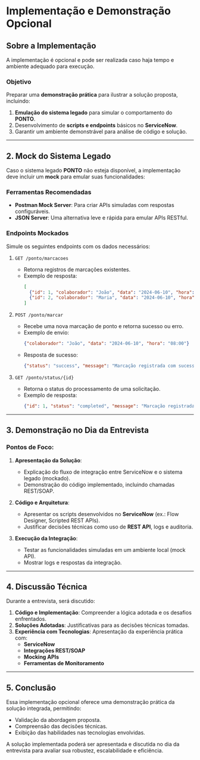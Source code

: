 
# Implementação e Demonstração Opcional

## **Sobre a Implementação**
A implementação é opcional e pode ser realizada caso haja tempo e ambiente adequado para execução.

### **Objetivo**
Preparar uma **demonstração prática** para ilustrar a solução proposta, incluindo:  
1. **Emulação do sistema legado** para simular o comportamento do **PONTO**.  
2. Desenvolvimento de **scripts e endpoints** básicos no **ServiceNow**.  
3. Garantir um ambiente demonstrável para análise de código e solução.  

---

## **2. Mock do Sistema Legado**
Caso o sistema legado **PONTO** não esteja disponível, a implementação deve incluir um **mock** para emular suas funcionalidades:

### **Ferramentas Recomendadas**  
- **Postman Mock Server**: Para criar APIs simuladas com respostas configuráveis.  
- **JSON Server**: Uma alternativa leve e rápida para emular APIs RESTful.  

### **Endpoints Mockados**  
Simule os seguintes endpoints com os dados necessários:
1. `GET /ponto/marcacoes`  
   - Retorna registros de marcações existentes.  
   - Exemplo de resposta:
     ```json
     [
       {"id": 1, "colaborador": "João", "data": "2024-06-10", "hora": "08:00"},
       {"id": 2, "colaborador": "Maria", "data": "2024-06-10", "hora": "08:15"}
     ]
     ```  

2. `POST /ponto/marcar`  
   - Recebe uma nova marcação de ponto e retorna sucesso ou erro.  
   - Exemplo de envio:
     ```json
     {"colaborador": "João", "data": "2024-06-10", "hora": "08:00"}
     ```  
   - Resposta de sucesso:
     ```json
     {"status": "success", "message": "Marcação registrada com sucesso."}
     ```  

3. `GET /ponto/status/{id}`  
   - Retorna o status do processamento de uma solicitação.  
   - Exemplo de resposta:
     ```json
     {"id": 1, "status": "completed", "message": "Marcação registrada no sistema."}
     ```  

---

## **3. Demonstração no Dia da Entrevista**
### **Pontos de Foco:**
1. **Apresentação da Solução**:  
   - Explicação do fluxo de integração entre ServiceNow e o sistema legado (mockado).  
   - Demonstração do código implementado, incluindo chamadas REST/SOAP.  

2. **Código e Arquitetura**:  
   - Apresentar os scripts desenvolvidos no **ServiceNow** (ex.: Flow Designer, Scripted REST APIs).  
   - Justificar decisões técnicas como uso de **REST API**, logs e auditoria.  

3. **Execução da Integração**:  
   - Testar as funcionalidades simuladas em um ambiente local (mock API).  
   - Mostrar logs e respostas da integração.  

---

## **4. Discussão Técnica**
Durante a entrevista, será discutido:  
1. **Código e Implementação**: Compreender a lógica adotada e os desafios enfrentados.  
2. **Soluções Adotadas**: Justificativas para as decisões técnicas tomadas.  
3. **Experiência com Tecnologias**: Apresentação da experiência prática com:  
   - **ServiceNow**  
   - **Integrações REST/SOAP**  
   - **Mocking APIs**  
   - **Ferramentas de Monitoramento**  

---

## **5. Conclusão**
Essa implementação opcional oferece uma demonstração prática da solução integrada, permitindo:  
- Validação da abordagem proposta.  
- Compreensão das decisões técnicas.  
- Exibição das habilidades nas tecnologias envolvidas.

A solução implementada poderá ser apresentada e discutida no dia da entrevista para avaliar sua robustez, escalabilidade e eficiência.
